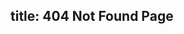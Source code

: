 title: 404 Not Found Page
---
<script type="text/javascript" src="http://www.qq.com/404/search_children.js" charset="utf-8"></script>